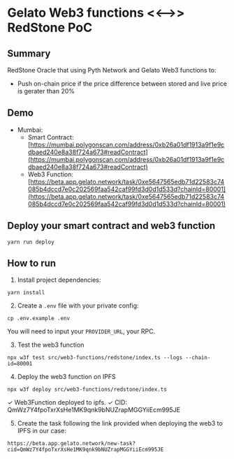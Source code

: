 
# Gelato Web3 functions <<-->> RedStone PoC

## Summary

RedStone Oracle that using Pyth Network and Gelato Web3 functions to:
- Push on-chain price if the price difference between stored and live price is gerater than 20%

## Demo
- Mumbai:
  - Smart Contract: [https://mumbai.polygonscan.com/address/0xb26a01df1913a9f1e9cdbaed240e8a38f724a673#readContract](https://mumbai.polygonscan.com/address/0xb26a01df1913a9f1e9cdbaed240e8a38f724a673#readContract)
  - Web3 Function: [https://beta.app.gelato.network/task/0xe5647565edb71d22583c74085b4dccd7e0c202569faa542caf99fd3d0d1d533d?chainId=80001](https://beta.app.gelato.network/task/0xe5647565edb71d22583c74085b4dccd7e0c202569faa542caf99fd3d0d1d533d?chainId=80001)

## Deploy your smart contract and web3 function
```
yarn run deploy 
```

## How to run

1. Install project dependencies:
```
yarn install
```

2. Create a `.env` file with your private config:
```
cp .env.example .env
```
You will need to input your `PROVIDER_URL`, your RPC.


3. Test the  web3 function
```
npx w3f test src/web3-functions/redstone/index.ts --logs --chain-id=80001
```

4. Deploy the web3 function on IPFS
```
npx w3f deploy src/web3-functions/redstone/index.ts
```

 ✓ Web3Function deployed to ipfs.
 ✓ CID: QmWz7Y4fpoTxrXsHe1MK9qnk9bNUZrapMGGYiiEcm995JE

5. Create the task following the link provided when deploying the web3 to IPFS in our case:
```
https://beta.app.gelato.network/new-task?cid=QmWz7Y4fpoTxrXsHe1MK9qnk9bNUZrapMGGYiiEcm995JE
```